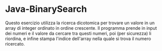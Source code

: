 # Java-BinarySearch
Questo esercizio utilizza la ricerca dicotomica per trovare un valore in un array di integer ordinato in ordine crescente.
Il programma prende in input dei numeri e il valore da cercare tra questi numeri, poi (per sicurezza) li riordina, e infine stampa l'indice dell'array nella quale si trova il numero ricercato.
